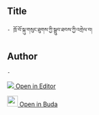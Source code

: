 ## Title
	- ཁྲོ་བོ་སྐུ་གསུང་ཐུགས་ཀྱི་སྒྲུབ་ཐབས་ཀྱི་འགྲེལ་བ།

## Author
	- 



[<img src="https://img.icons8.com/color/25/000000/edit-property.png"> Open in Editor](http://editor.openpecha.org/P004474)

[<img width="25" src="https://library.bdrc.io/icons/BUDA-small.svg"> Open in Buda](https://library.bdrc.io/show/bdr:IE0OPP004474)
